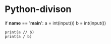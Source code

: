 # Python-divison
if __name__ == '__main__':
    a = int(input())
    b = int(input())

    print(a // b)
    print(a / b)
